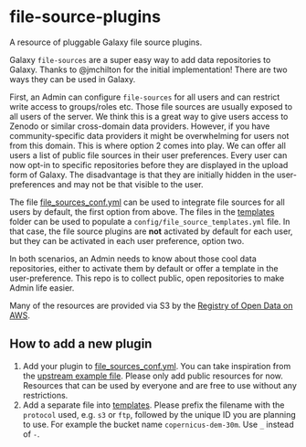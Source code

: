 # file-source-plugins

A resource of pluggable Galaxy file source plugins.

Galaxy `file-sources` are a super easy way to add data repositories to Galaxy. Thanks to @jmchilton for the initial implementation!
There are two ways they can be used in Galaxy.

First, an Admin can configure `file-sources` for all users and can restrict write access to groups/roles etc. Those file sources are usually exposed to all users of the server. We think this is a great way to give users access to 
Zenodo or similar cross-domain data providers. However, if you have community-specific data providers it might be overwhelming for users not from this domain. This is where option 2 comes into play.
We can offer all users a list of public file sources in their user preferences.
Every user can now opt-in to specific repositories before they are displayed in the upload form of Galaxy. The disadvantage is that they are initially hidden in the user-preferences and may not be that visible to the user.

The file [file_sources_conf.yml](./file_sources_conf.yml) can be used to integrate file sources for all users by default, the first option from above.
The files in the [templates](./templates) folder can be used to populate a `config/file_source_templates.yml` file.
In that case, the file source plugins are __not__ activated by default for each user, but they can be activated in each user preference, option two.

In both scenarios, an Admin needs to know about those cool data repositories, either to activate them by default or offer a template in the user-preference. This repo is to collect public, open repositories to make Admin life easier.

Many of the resources are provided via S3 by the [Registry of Open Data on AWS](https://registry.opendata.aws/).

## How to add a new plugin

1. Add your plugin to [file_sources_conf.yml](./file_sources_conf.yml). You can take inspiration from the [upstream example file](https://github.com/galaxyproject/galaxy/blob/dev/lib/galaxy/config/sample/file_sources_conf.yml.sample). Please only add public resources for now. Resources that can be used by everyone and are free to use without any restrictions.
2. Add a separate file into [templates](./templates). Please prefix the filename with the `protocol` used, e.g. `s3` or `ftp`, followed by the unique ID you are planning to use. For example the bucket name `copernicus-dem-30m`. Use `_` instead of `-`.
